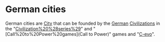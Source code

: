 # German cities

German cities are [City](cities) that can be founded by the [German](German) [Civilizations](civilization) in the "[Civilization%20%28series%29](Civilization)" and "[Call%20to%20Power%20games](Call to Power)" games and "[C-evo](C-evo)".